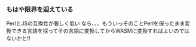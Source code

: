 ### もはや限界を迎えている

PerlとJSの互換性が著しく低い
なら、、、もういっそのことPerlを保ったまま変換できる言語を探ってその言語に変換してからWASMに変換すればよいのではないかと!!
